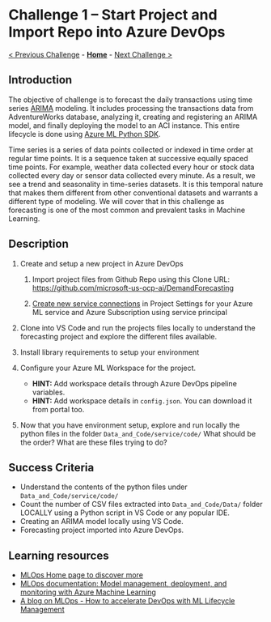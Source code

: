 # Challenge 1 – Start Project and Import Repo into Azure DevOps

[< Previous Challenge](./00-prereqs.md) - **[Home](../README.md)** - [Next Challenge >](./02-UnitTesting.md)

## Introduction

The objective of challenge is to forecast the daily transactions using time
series
[ARIMA](https://en.wikipedia.org/wiki/Autoregressive_integrated_moving_average)
modeling. It includes processing the transactions data from AdventureWorks
database, analyzing it, creating and registering an ARIMA model, and finally
deploying the model to an ACI instance. This entire lifecycle is done using
[Azure ML Python SDK](https://docs.microsoft.com/en-us/python/api/overview/azure/ml/?view=azure-ml-py).

Time series is a series of data points collected or indexed in time order at
regular time points. It is a sequence taken at successive equally spaced time
points. For example, weather data collected every hour or stock data collected
every day or sensor data collected every minute. As a result, we see a trend and
seasonality in time-series datasets. It is this temporal nature that makes them
different from other conventional datasets and warrants a different type of
modeling. We will cover that in this challenge as forecasting is one of the
most common and prevalent tasks in Machine Learning.

## Description

1.  Create and setup a new project in Azure DevOps

    1.  Import project files from Github Repo using this Clone URL: <https://github.com/microsoft-us-ocp-ai/DemandForecasting>

    2.  [Create new service connections](https://docs.microsoft.com/en-us/azure/devops/pipelines/library/service-endpoints?view=azure-devops&tabs=yaml) in Project Settings for your Azure ML service and Azure Subscription using service
        principal
        
2.  Clone into VS Code and run the projects files locally to understand the forecasting project and explore the different files available.

3.  Install library requirements to setup your environment

4.  Configure your Azure ML Workspace for the project.

    - **HINT:** Add workspace details through Azure DevOps pipeline variables.
    - **HINT:** Add workspace details in `config.json`. You can download it from portal too.

5.  Now that you have environment setup, explore and run locally the python files in the folder `Data_and_Code/service/code/`
    What should be the order?  What are these files trying to do?

## Success Criteria

-   Understand the contents of the python files under `Data_and_Code/service/code/`
-   Count the number of CSV files extracted into `Data_and_Code/Data/` folder LOCALLY using a Python script in VS Code or any popular IDE.
-   Creating an ARIMA model locally using VS Code.
-   Forecasting project imported into Azure DevOps.

## Learning resources

-   [MLOps Home page to discover more](<https://azure.microsoft.com/en-us/services/machine-learning/mlops/>)
-   [MLOps documentation: Model management, deployment, and monitoring with Azure Machine Learning](<https://docs.microsoft.com/en-us/azure/machine-learning/concept-model-management-and-deployment>)
-   [A blog on MLOps - How to accelerate DevOps with ML Lifecycle Management](<https://azure.microsoft.com/en-us/blog/how-to-accelerate-devops-with-machine-learning-lifecycle-management/>)

